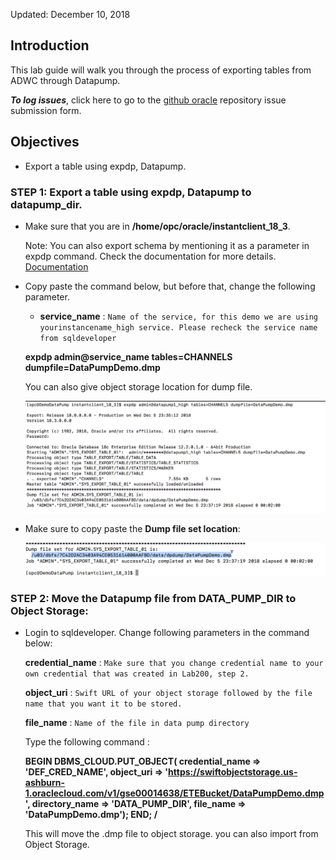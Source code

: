Updated: December 10, 2018

## Introduction

This lab guide will walk you through the process of exporting tables from ADWC through Datapump.

**_To log issues_**, click here to go to the [github oracle](https://github.com/oracle/learning-library/issues/new) repository issue submission form.

## Objectives

- Export a table using expdp, Datapump.

### **STEP 1**: Export a table using expdp, Datapump to datapump_dir.

- Make sure that you are in **/home/opc/oracle/instantclient_18_3**. 

  Note: You can also export schema by mentioning it as a parameter in expdp command. Check the documentation for more details. 
        [Documentation](https://docs.oracle.com/en/cloud/paas/autonomous-data-warehouse-cloud/user/load-data.html#GUID-30DB1EEA-DB45-49EA-9E97-DF49A9968E24)

- Copy paste the command below, but before that, change the following parameter. 

    - **service_name** : `Name of the service, for this demo we are using yourinstancename_high service. Please recheck the service name from sqldeveloper`

    **expdp admin@service_name tables=CHANNELS dumpfile=DataPumpDemo.dmp**
  
  You can also give object storage location for dump file. 

    ![](images/datapump/compute43.png)
  
- Make sure to copy paste the **Dump file set location**:

    ![](images/datapump/compute44.png)
    

### **STEP 2**: Move the Datapump file from DATA_PUMP_DIR to Object Storage:

- Login to sqldeveloper. Change following parameters in the command below:
    
    **credential_name** : `Make sure that you change credential name to your own credential that was created in Lab200, step 2.`
    
    **object_uri** : `Swift URL of your object storage followed by the file name that you want it to be stored.`
    
    **file_name** : `Name of the file in data pump directory`
    
    Type the following command :
    
    **BEGIN
    DBMS_CLOUD.PUT_OBJECT(
    credential_name => 'DEF_CRED_NAME',
    object_uri => 'https://swiftobjectstorage.us-ashburn-1.oraclecloud.com/v1/gse00014638/ETEBucket/DataPumpDemo.dmp',
    directory_name  => 'DATA_PUMP_DIR',
    file_name => 'DataPumpDemo.dmp');
    END;
    /**

    This will move the .dmp file to object storage. you can also import from Object Storage.



